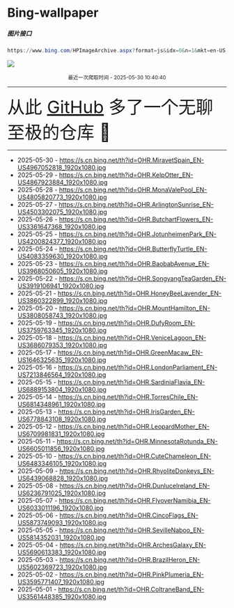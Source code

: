 # Bing-wallpaper

##### 图片接口

```powershell
https://www.bing.com/HPImageArchive.aspx?format=js&idx=0&n=1&mkt=en-US
```

 ![](https://s.cn.bing.net/th?id=OHR.MiravetSpain_EN-US4967052818_1920x1080.jpg)

<p align='center' >
    <small>
        最近一次爬取时间 - 2025-05-30 10:40:40
    </small>
    <br>
    <hr>
    <font size=7>
        <small>
           从此 <a href='https://github.com/'>GitHub</a> 多了一个无聊至极的仓库  🍳
        </small>
    </font>
    <hr>
</p>


- 2025-05-30 - https://s.cn.bing.net/th?id=OHR.MiravetSpain_EN-US4967052818_1920x1080.jpg 
- 2025-05-29 - https://s.cn.bing.net/th?id=OHR.KelpOtter_EN-US4867923884_1920x1080.jpg 
- 2025-05-28 - https://s.cn.bing.net/th?id=OHR.MonaValePool_EN-US4805820773_1920x1080.jpg 
- 2025-05-27 - https://s.cn.bing.net/th?id=OHR.ArlingtonSunrise_EN-US4503302075_1920x1080.jpg 
- 2025-05-26 - https://s.cn.bing.net/th?id=OHR.ButchartFlowers_EN-US3361647368_1920x1080.jpg 
- 2025-05-25 - https://s.cn.bing.net/th?id=OHR.JotunheimenPark_EN-US4200824377_1920x1080.jpg 
- 2025-05-24 - https://s.cn.bing.net/th?id=OHR.ButterflyTurtle_EN-US4083359630_1920x1080.jpg 
- 2025-05-23 - https://s.cn.bing.net/th?id=OHR.BaobabAvenue_EN-US3968050605_1920x1080.jpg 
- 2025-05-22 - https://s.cn.bing.net/th?id=OHR.SongyangTeaGarden_EN-US3919106941_1920x1080.jpg 
- 2025-05-21 - https://s.cn.bing.net/th?id=OHR.HoneyBeeLavender_EN-US3860322899_1920x1080.jpg 
- 2025-05-20 - https://s.cn.bing.net/th?id=OHR.MountHamilton_EN-US3808058743_1920x1080.jpg 
- 2025-05-19 - https://s.cn.bing.net/th?id=OHR.DufyRoom_EN-US3759763345_1920x1080.jpg 
- 2025-05-18 - https://s.cn.bing.net/th?id=OHR.VeniceLagoon_EN-US3686079353_1920x1080.jpg 
- 2025-05-17 - https://s.cn.bing.net/th?id=OHR.GreenMacaw_EN-US1646325635_1920x1080.jpg 
- 2025-05-16 - https://s.cn.bing.net/th?id=OHR.LondonParliament_EN-US7213846564_1920x1080.jpg 
- 2025-05-15 - https://s.cn.bing.net/th?id=OHR.SardiniaFlavia_EN-US6889153804_1920x1080.jpg 
- 2025-05-14 - https://s.cn.bing.net/th?id=OHR.TorresChile_EN-US6814348961_1920x1080.jpg 
- 2025-05-13 - https://s.cn.bing.net/th?id=OHR.IrisGarden_EN-US6778843108_1920x1080.jpg 
- 2025-05-12 - https://s.cn.bing.net/th?id=OHR.LeopardMother_EN-US6709981831_1920x1080.jpg 
- 2025-05-11 - https://s.cn.bing.net/th?id=OHR.MinnesotaRotunda_EN-US6605011856_1920x1080.jpg 
- 2025-05-10 - https://s.cn.bing.net/th?id=OHR.CuteChameleon_EN-US6483346105_1920x1080.jpg 
- 2025-05-09 - https://s.cn.bing.net/th?id=OHR.RhyoliteDonkeys_EN-US6439068828_1920x1080.jpg 
- 2025-05-08 - https://s.cn.bing.net/th?id=OHR.DunluceIreland_EN-US6236791025_1920x1080.jpg 
- 2025-05-07 - https://s.cn.bing.net/th?id=OHR.FlyoverNamibia_EN-US6033011196_1920x1080.jpg 
- 2025-05-06 - https://s.cn.bing.net/th?id=OHR.CincoFlags_EN-US5873749093_1920x1080.jpg 
- 2025-05-05 - https://s.cn.bing.net/th?id=OHR.SevilleNaboo_EN-US5814352031_1920x1080.jpg 
- 2025-05-04 - https://s.cn.bing.net/th?id=OHR.ArchesGalaxy_EN-US5690613383_1920x1080.jpg 
- 2025-05-03 - https://s.cn.bing.net/th?id=OHR.BrazilHeron_EN-US5602369723_1920x1080.jpg 
- 2025-05-02 - https://s.cn.bing.net/th?id=OHR.PinkPlumeria_EN-US3595771407_1920x1080.jpg 
- 2025-05-01 - https://s.cn.bing.net/th?id=OHR.ColtraneBand_EN-US3561448385_1920x1080.jpg 
